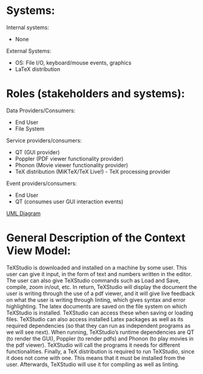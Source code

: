 # Systems:

Internal systems:
- None

External Systems:
- OS: File I/O, keyboard/mouse events, graphics
- LaTeX distribution

# Roles (stakeholders and systems):

Data Providers/Consumers:
- End User
- File System

Service providers/consumers:
- QT (GUI provider)
- Poppler (PDF viewer functionality provider)
- Phonon (Movie viewer functionality provider)
- TeX distribution (MiKTeX/TeX Live!) - TeX processing provider

Event providers/consumers:
- End User
- QT (consumes user GUI interaction events)




[UML Diagram](m1/uml.webp)

# General Description of the Context View Model: 

TeXStudio is downloaded and installed on a machine by some user. This user can give it input, in the form of text and numbers written in the editor. The user can also give TeXStudio commands such as Load and Save, compile, zoom in/out, etc. In return, TeXStudio will display the document the user is writing through the use of a pdf viewer, and it will give live feedback on what the user is writing through linting, which gives syntax and error highlighting.
The latex documents are saved on the file system on which TeXStudio is installed. TeXStudio can access these when saving or loading files. TeXStudio can also access installed Latex packages as well as its required dependencies (so that they can run as independent programs as we will see next).
When running, TeXStudio’s runtime dependencies are QT (to render the GUI), Poppler (to render pdfs) and Phonon (to play movies in the pdf viewer). TeXStudio will call the programs it needs for different functionalities.
Finally, a TeX distribution is required to run TeXStudio, since it does not come with one. This means that it must be installed from the user. Afterwards, TeXStudio will use it for compiling as well as linting.
